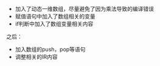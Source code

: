 - 加入了动态一维数组，尽量避免了因为乘法导致的编译错误
- 赋值语句中加入了数组相关的变量
- if判断中加入了数组变量相关内容

之后：
- 加入数组的push，pop等语句
- 调整相关的IR内容
